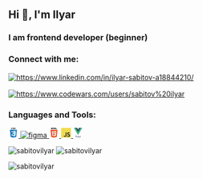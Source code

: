 
<h2>Hi 👋, I'm Ilyar</h2>
<h3>I am frontend developer (beginner)</h3>

<h3 align="left">Connect with me:</h3>
<p align="left">
<a href="https://www.linkedin.com/in/ilyar-sabitov-a18844210/" target="blank"><img align="center" src="https://raw.githubusercontent.com/rahuldkjain/github-profile-readme-generator/master/src/images/icons/Social/linked-in-alt.svg" alt="https://www.linkedin.com/in/ilyar-sabitov-a18844210/" height="20" width="20" /></a>
  
<a href="https://www.codewars.com/users/Ilyar_S" target="blank"><img align="center" src="https://camo.githubusercontent.com/5334ac63cec7844521712c1f88727711dc1dc6a8b2a6ea85612408869f8dfef9/687474703a2f2f7777772e736f66746c61622e6e7475612e67722f7e6e69636b69652f696d616765732f6c6f676f2f636f6465776172732e706e67" alt="https://www.codewars.com/users/sabitov%20ilyar" height="20" width="20" /></a>
</p>

<h3 align="left">Languages and Tools:</h3>
<p align="left"> <a href="https://www.w3schools.com/css/" target="_blank" rel="noreferrer"> <img src="https://raw.githubusercontent.com/devicons/devicon/master/icons/css3/css3-original-wordmark.svg" alt="css3" width="20" height="20"/> </a> <a href="https://www.figma.com/" target="_blank" rel="noreferrer"> <img src="https://www.vectorlogo.zone/logos/figma/figma-icon.svg" alt="figma" width="20" height="20"/> </a> <a href="https://www.w3.org/html/" target="_blank" rel="noreferrer"> <img src="https://raw.githubusercontent.com/devicons/devicon/master/icons/html5/html5-original-wordmark.svg" alt="html5" width="20" height="20"/> </a> <a href="https://developer.mozilla.org/en-US/docs/Web/JavaScript" target="_blank" rel="noreferrer"> <img src="https://raw.githubusercontent.com/devicons/devicon/master/icons/javascript/javascript-original.svg" alt="javascript" width="20" height="20"/> </a> <a href="https://vuejs.org/" target="_blank" rel="noreferrer"> <img src="https://raw.githubusercontent.com/devicons/devicon/master/icons/vuejs/vuejs-original-wordmark.svg" alt="vuejs" width="20" height="20"/> </a> </p>

<p><img align="left" src="https://github-readme-stats.vercel.app/api/top-langs?username=sabitovilyar&show_icons=true&theme=dark&title_color=ffffff&text_color=c9c9c9&locale=en&layout=compact" alt="sabitovilyar" /></p>

<p>&nbsp;<img align="" src="https://github-readme-stats.vercel.app/api?username=sabitovilyar&show_icons=true&theme=dark&title_color=ffffff&text_color=c9c9c9&cache_seconds=1800&locale=en" alt="sabitovilyar" /></p>

<p><img align="" src="https://github-readme-streak-stats.herokuapp.com/?user=sabitovilyar&theme=dark" alt="sabitovilyar" /></p>


